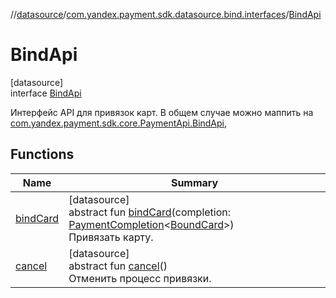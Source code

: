 //[datasource](../../../index.md)/[com.yandex.payment.sdk.datasource.bind.interfaces](../index.md)/[BindApi](index.md)

# BindApi

[datasource]\
interface [BindApi](index.md)

Интерфейс API для привязок карт. В общем случае можно маппить на [com.yandex.payment.sdk.core.PaymentApi.BindApi](../../../../core/core/com.yandex.payment.sdk.core/-payment-api/-bind-api/index.md),

## Functions

| Name | Summary |
|---|---|
| [bindCard](bind-card.md) | [datasource]<br>abstract fun [bindCard](bind-card.md)(completion: [PaymentCompletion](../../../../core/core/com.yandex.payment.sdk.core/index.md)<[BoundCard](../../../../core/core/com.yandex.payment.sdk.core.data/-bound-card/index.md)>)<br>Привязать карту. |
| [cancel](cancel.md) | [datasource]<br>abstract fun [cancel](cancel.md)()<br>Отменить процесс привязки. |

